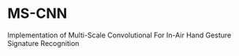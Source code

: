 # MS-CNN
Implementation of Multi-Scale Convolutional For In-Air Hand Gesture Signature Recognition 
